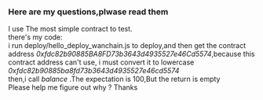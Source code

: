 ### Here are my questions,plwase read them
I use The most simple contract to test.<br>
there's my code:<br>
i run deploy/hello_deploy_wanchain.js to deploy,and then get the contract address *0xfdc82b90885BA8FD73b3643d4935527e46Cd5574*,because this contract address can't use, i must convert it to lowercase *0xfdc82b90885ba8fd73b3643d4935527e46cd5574*<br>
then,i call *balance* .The expectation is 100,But the return is empty<br>
Please help me figure out why ? Thanks

